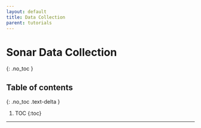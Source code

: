 ```yaml
---
layout: default
title: Data Collection
parent: tutorials
---
```


# Sonar Data Collection
{: .no_toc }

## Table of contents
{: .no_toc .text-delta }

1. TOC
{:toc}

---
